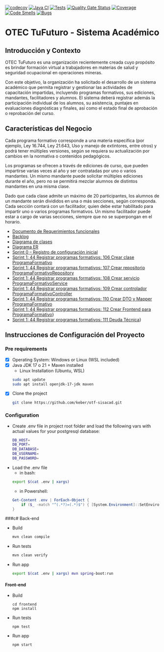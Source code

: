 [![codecov](https://codecov.io/gh/keber/otf-sisacad/graph/badge.svg?token=9SP56NUD2K)](https://codecov.io/gh/keber/otf-sisacad)
[![Java CI](https://github.com/keber/otf-sisacad/actions/workflows/test.yml/badge.svg)](https://github.com/keber/otf-sisacad/actions/workflows/test.yml)
[![Tests](https://img.shields.io/endpoint?url=https%3A%2F%2Fgist.githubusercontent.com%2Fkeber%2Fbf1bff0a38948277a263377401536440%2Fraw%2Fotf-sisacad-junit-tests.json)](https://keber.github.io/otf-sisacad/tests/)
[![Quality Gate Status](https://sonarcloud.io/api/project_badges/measure?project=keber_otf-sisacad&metric=alert_status)](https://sonarcloud.io/summary/new_code?id=keber_otf-sisacad)
[![Coverage](https://sonarcloud.io/api/project_badges/measure?project=keber_otf-sisacad&metric=coverage)](https://sonarcloud.io/summary/new_code?id=keber_otf-sisacad)
[![Code Smells](https://sonarcloud.io/api/project_badges/measure?project=keber_otf-sisacad&metric=code_smells)](https://sonarcloud.io/summary/new_code?id=keber_otf-sisacad)
[![Bugs](https://sonarcloud.io/api/project_badges/measure?project=keber_otf-sisacad&metric=bugs)](https://sonarcloud.io/summary/new_code?id=keber_otf-sisacad)

# OTEC TuFuturo - Sistema Académico

## Introducción y Contexto
OTEC TuFuturo es una organización recientemente creada cuyo propósito es brindar formación virtual a trabajadores en materias de salud y seguridad ocupacional en operaciones mineras.

Con este objetivo, la organización ha solicitado el desarrollo de un sistema académico que permita registrar y gestionar las actividades de capacitación impartidas, incluyendo programas formativos, sus ediciones, mandantes, facilitadores y alumnos. El sistema deberá registrar además la participación individual de los alumnos, su asistencia, puntajes en evaluaciones diagnósticas y finales, así como el estado final de aprobación o reprobación del curso.

## Características del Negocio
Cada programa formativo corresponde a una materia específica (por ejemplo, Ley 16.744, Ley 21.643, Uso y manejo de extintores, entre otros) y podrá tener múltiples versiones, según se requiera su actualización por cambios en la normativa o contenidos pedagógicos.

Los programas se ofrecen a través de ediciones de curso, que pueden impartirse varias veces al año y ser contratadas por uno o varios mandantes. Un mismo mandante puede solicitar múltiples ediciones durante el año, pero no se permitirá mezclar alumnos de distintos mandantes en una misma clase.

Dado que cada clase admite un máximo de 20 participantes, los alumnos de un mandante serán divididos en una o más secciones, según corresponda. Cada sección contará con un facilitador, quien debe estar habilitado para impartir uno o varios programas formativos. Un mismo facilitador puede estar a cargo de varias secciones, siempre que no se superpongan en el horario.

- [ Documento de Requerimientos funcionales ](docs/frd.md)
- [ Backlog ](docs/backlog.md)
- [ Diagrama de clases ](docs/diag-class.md)
- [ Diagrama ER ](docs/diag-er.md)
- [ Sprint 0 – Registro de configuración inicial](docs/sprint-0.md)
- [ Sprint 1: 44 Registrar programas formativos: 106 Crear clase ProgramaFormativo](docs/106.md)
- [ Sprint 1: 44 Registrar programas formativos: 107 Crear repositorio ProgramaFormativoRepository](docs/107.md)
- [ Sprint 1: 44 Registrar programas formativos: 108 Crear servicio ProgramaFormativoService](docs/108.md)
- [ Sprint 1: 44 Registrar programas formativos: 109 Crear controlador ProgramaFormativoController](docs/109.md)
- [ Sprint 1: 44 Registrar programas formativos: 110 Crear DTO y Mapper ProgramaFormativo](docs/110.md)
- [ Sprint 1: 44 Registrar programas formativos: 112 Crear Frontend para ProgramaFormativo](docs/112.md)}
- [ Sprint 1: 44 Registrar programas formativos: 111 Deuda Técnica](docs/111.md)}

## Instrucciones de Configuración del Proyecto

### Pre requirements

- [x] Operating System: Windows or Linux (WSL included)
- [x] Java JDK 17 o 21 + Maven installed
  * Linux Installation (Ubuntu, WSL)
  ```bash
  sudo apt update
  sudo apt install openjdk-17-jdk maven
  ```
- [x] Clone the project
  ```bash
  git clone https://github.com/keber/otf-sisacad.git
  ```

### Configuration

* Create .env file in project root folder and load the following vars with actual values for your postgresql database:
  ```bash
  DB_HOST=
  DB_PORT=
  DB_DATABASE=
  DB_USERNAME=
  DB_PASSWORD=
  ```
* Load the .env file
    * in bash:
    ```bash
    export $(cat .env | xargs)
    ```
    * in Powershell: 
    ```powershell
    Get-Content .env | ForEach-Object {
        if ($_ -match "^(.*?)=(.*)$") { [System.Environment]::SetEnvironmentVariable($matches[1], $matches[2]) }
    }
    ```

###c# Back-end
* Build 
  ```bash
  mvn clean compile
  ```
* Run tests
  ```bash
  mvn clean verify
  ```
* Run app
  ```bash
  export $(cat .env | xargs) mvn spring-boot:run 
  ```

#### Front-end
* Build
  ```
  cd frontend
  npm install
  ```
* Run tests
  ```
  npm test
  ```
* Run app
  ```
  npm start
  ```